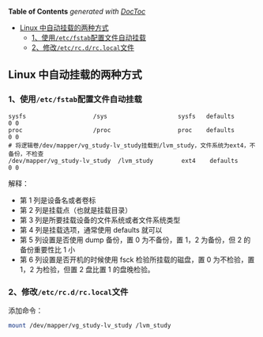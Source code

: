 <!-- START doctoc generated TOC please keep comment here to allow auto update -->
<!-- DON'T EDIT THIS SECTION, INSTEAD RE-RUN doctoc TO UPDATE -->
**Table of Contents**  *generated with [DocToc](https://github.com/thlorenz/doctoc)*

- [Linux 中自动挂载的两种方式](#linux-%E4%B8%AD%E8%87%AA%E5%8A%A8%E6%8C%82%E8%BD%BD%E7%9A%84%E4%B8%A4%E7%A7%8D%E6%96%B9%E5%BC%8F)
  - [1、使用`/etc/fstab`配置文件自动挂载](#1%E4%BD%BF%E7%94%A8etcfstab%E9%85%8D%E7%BD%AE%E6%96%87%E4%BB%B6%E8%87%AA%E5%8A%A8%E6%8C%82%E8%BD%BD)
  - [2、修改`/etc/rc.d/rc.local`文件](#2%E4%BF%AE%E6%94%B9etcrcdrclocal%E6%96%87%E4%BB%B6)

<!-- END doctoc generated TOC please keep comment here to allow auto update -->

## Linux 中自动挂载的两种方式

### 1、使用`/etc/fstab`配置文件自动挂载

```fstab
sysfs                   /sys                    sysfs   defaults        0 0
proc                    /proc                   proc    defaults        0 0
# 将逻辑卷/dev/mapper/vg_study-lv_study挂载到/lvm_study，文件系统为ext4，不备份，不检查
/dev/mapper/vg_study-lv_study  /lvm_study        ext4    defaults        0 0
```

解释：

- 第 1 列是设备名或者卷标
- 第 2 列是挂载点（也就是挂载目录）
- 第 3 列是所要挂载设备的文件系统或者文件系统类型
- 第 4 列是挂载选项，通常使用 defaults 就可以
- 第 5 列设置是否使用 dump 备份，置 0 为不备份，置 1，2 为备份，但 2 的备份重要性比 1 小
- 第 6 列设置是否开机的时候使用 fsck 检验所挂载的磁盘，置 0 为不检验，置 1，2 为检验，但置 2 盘比置 1 的盘晚检验。

### 2、修改`/etc/rc.d/rc.local`文件

添加命令：

```bash
mount /dev/mapper/vg_study-lv_study /lvm_study
```
